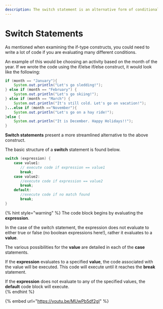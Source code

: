 ```yaml
---
description: The switch statement is an alternative form of conditional evaluation.
---
```


# Switch Statements

As mentioned when examining the if-type constructs, you could need to write a lot of code if you are evaluating many different conditions. 

An example of this would be choosing an activity based on the month of the year.  If we wrote the code using the if/else if/else construct, it would look like the following:

```java
if (month == "January"){
    System.out.println("Let's go sledding!");
} else if (month == "February") {
    System.out.println("Let's go skiing!");
} else if (month == "March") {
    System.out.println("It's still cold. Let's go on vacation!");
}...else if (month =="November"){
    System.out.println("Let's go on a hay ride!");
}else {
    System.out.println("It is December. Happy Holidays!!");
} 
```

**Switch statements** present a more streamlined alternative to the above construct. 

The basic structure of a **switch** statement is found below. 

```java
switch (expression) {
    case value1:
 	   // execute code if expression == value1
 	   break;
    case value2:
 	   //execute code if expression == value2
 	   break;
    default:
 	   //execute code if no match found
 	   break;
}
```

{% hint style="warning" %}
The code block begins by evaluating the **expression**. 

In the case of the switch statement, the expression does not evaluate to either true or false \(no boolean expressions here!\), rather it evaluates to a **value**. 

The various possibilities for the **value** are detailed in each of the **case** statements.

If the **expression** evaluates to a specified **value**, the code associated with the value will be executed. This code will execute until it reaches the **break** statement. 

If the **expression** does not evaluate to any of the specified values, the **default** code block will execute.  
{% endhint %}

{% embed url="https://youtu.be/MUwPb5df2gI" %}

